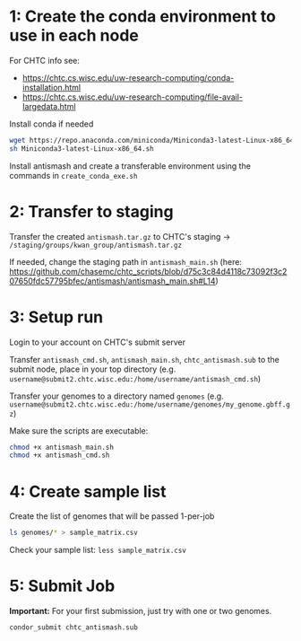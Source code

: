 
# 1: Create the conda environment to use in each node

For CHTC info see:

- <https://chtc.cs.wisc.edu/uw-research-computing/conda-installation.html>
- <https://chtc.cs.wisc.edu/uw-research-computing/file-avail-largedata.html>

Install conda if needed

```bash
wget https://repo.anaconda.com/miniconda/Miniconda3-latest-Linux-x86_64.sh
sh Miniconda3-latest-Linux-x86_64.sh
```

Install antismash and create a transferable environment using the commands in `create_conda_exe.sh`

# 2: Transfer to staging

Transfer the created `antismash.tar.gz` to CHTC's staging -> `/staging/groups/kwan_group/antismash.tar.gz`

If needed, change the staging path in `antismash_main.sh` (here: <https://github.com/chasemc/chtc_scripts/blob/d75c3c84d4118c73092f3c207650fdc57795bfec/antismash/antismash_main.sh#L14>)

# 3: Setup run

Login to your account on CHTC's submit server

Transfer `antismash_cmd.sh`, `antismash_main.sh`, `chtc_antismash.sub` to the submit node, place in your top directory (e.g. `username@submit2.chtc.wisc.edu:/home/username/antismash_cmd.sh`)

Transfer your genomes to a directory named `genomes`
(e.g. `username@submit2.chtc.wisc.edu:/home/username/genomes/my_genome.gbff.gz`)

Make sure the scripts are executable:

```bash
chmod +x antismash_main.sh
chmod +x antismash_cmd.sh
```

# 4: Create sample list

Create the list of genomes that will be passed 1-per-job

```bash
ls genomes/* > sample_matrix.csv
```

Check your sample list: `less sample_matrix.csv`

# 5: Submit Job

**Important:** For your first submission, just try with one or two genomes.

`condor_submit chtc_antismash.sub`
